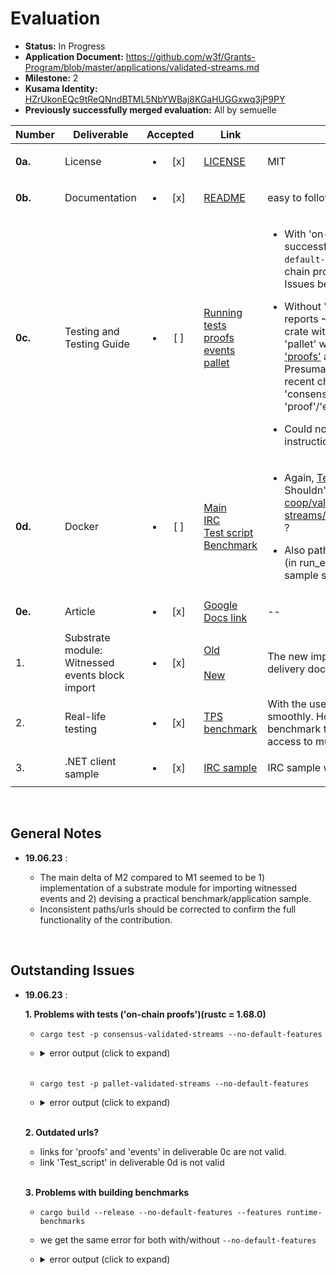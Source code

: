 # Evaluation

- **Status:** In Progress
- **Application Document:** https://github.com/w3f/Grants-Program/blob/master/applications/validated-streams.md
- **Milestone:** 2 
- **Kusama Identity:** [HZrUkonEQc9tReQNndBTML5NbYWBaj8KGaHUGGxwq3jP9PY](https://explorer.polkascan.io/kusama/account/HZrUkonEQc9tReQNndBTML5NbYWBaj8KGaHUGGxwq3jP9PY)
- **Previously successfully merged evaluation:** All by semuelle

| Number | Deliverable | Accepted | Link | Evaluation Notes |
| ------ | ----------- | :------: | ---- |----------------- |
| **0a.** | License | <ul><li>[x] </li></ul> | [LICENSE](https://github.com/comrade-coop/validated-streams/blob/5dc862fc2fe3cab7e8b6e2272b89ff21607a4038/LICENSE) | MIT |
| **0b.** | Documentation | <ul><li>[x] </li></ul> | [README](https://github.com/comrade-coop/validated-streams/blob/feed169d51143e1fd303a14a9aaaaaddb6f2a831/README.md) | easy to follow description with a schematic |
| **0c.** | Testing and Testing Guide | <ul><li>[ ] </li></ul> | [Running tests](https://github.com/comrade-coop/validated-streams/blob/feed169d51143e1fd303a14a9aaaaaddb6f2a831/README.md#testing) <br> [proofs](https://github.com/comrade-coop/validated-streams/blob/main/vstreams/src/proofs/tests.rs) <br> [events](https://github.com/comrade-coop/validated-streams/blob/main/vstreams/src/events/tests.rs) <br> [pallet](https://github.com/comrade-coop/validated-streams/blob/a8a55ab7f2f16401c8aefefccdcdfa4638ddb39a/pallet/src/tests.rs) | <ul><li> With 'on-chain proofs' : the project could be built successfully with ```cargo build --release --no-default-features```. However, the tests for 'on-chain proofs' cases failed (see Outstanding Issues below) </li></ul><ul><li> Without 'on-chain proofs' : `cargo tarpaulin` reports ~33% test coverage for the 'consensus' crate with 19 tests and ~7% coverage for the 'pallet' with 3 tests. The links provided for ['proofs'](https://github.com/comrade-coop/validated-streams/blob/main/vstreams/src/proofs/tests.rs) and ['events'](https://github.com/comrade-coop/validated-streams/blob/main/vstreams/src/events/tests.rs) seem to point at invalid urls. Presumably these links are outdated with the recent changes (i.e., renaming 'vstream' to 'consensus_validated_streams', integration of 'proof'/'event' to the 'consensus' crate).</li></ul><ul><li> Could not build benchmarks following the instruction (see Outstanding Issues).</li></ul> |
| **0d.** | Docker | <ul><li>[ ] </li></ul> | [Main](https://github.com/comrade-coop/validated-streams/blob/64db1c20f561115f807f41c5da58bca7b3325d5a/Dockerfile) <br> [IRC](https://github.com/comrade-coop/validated-streams/blob/beb99456091f33f1f1b3cf6a555ff656c107e9cf/samples/irc/Dockerfile) <br> [Test script](https://github.com/comrade-coop/validated-streams/blob/main/scripts/run-example.sh) <br> [Benchmark](https://github.com/comrade-coop/validated-streams/blob/64db1c20f561115f807f41c5da58bca7b3325d5a/samples/tps-benchmark/Dockerfile) | <ul><li> Again, [Test script](https://github.com/comrade-coop/validated-streams/blob/main/scripts/run-example.sh) seems to point at the old url. Shouldn't it be https://github.com/comrade-coop/validated-streams/tree/main/samples/basic/run_example.sh ? </li></ul><ul><li> Also path to the stream.proto should be corrected (in run_example.sh) if we intend to use the same sample solution as in M1 for the integration test </li></ul>|
| **0e.** | Article |  <ul><li>[x] </li></ul> |[Google Docs link](https://docs.google.com/document/u/1/d/12EsVUDydsDWfngQP6-zYRiC-dFbn696Evr3VSxgcpjU/edit) | --
| 1. | Substrate module: Witnessed events block import | <ul><li>[x] </li></ul> |[Old](https://github.com/comrade-coop/validated-streams/blob/fa7e20c5f0bf34cd8b89f975eceb6e29955202ab/node/src/streams/services/witness_block_import.rs) <br><br>[New](https://github.com/comrade-coop/validated-streams/blob/9d1dd933395f9cca69834ccb43b3330922d531c4/consensus/src/block_import.rs) | The new implementation matches the description in delivery documentation. |
| 2. | Real-life testing | <ul><li>[x] </li></ul> | [TPS benchmark](https://github.com/comrade-coop/validated-streams/tree/c083a83ad497dcb338501c66691680b1acfc29f0/samples/tps-benchmark) | With the use of Docker, the benchmark runs smoothly. However, I was unable to test the benchmark that didn't use Docker. (I didn't have access to multiple hardwares to test it.) |
| 3. | .NET client sample | <ul><li>[x] </li></ul> | [IRC sample](https://github.com/comrade-coop/validated-streams/tree/5dc862fc2fe3cab7e8b6e2272b89ff21607a4038/samples/irc) | IRC sample worked nicely 


<br>

## General Notes
- **19.06.23** : 
  
  - The main delta of M2 compared to M1 seemed to be 1) implementation of a substrate module for importing witnessed events and 2) devising a practical benchmark/application sample.
  - Inconsistent paths/urls should be corrected to confirm the full functionality of the contribution.  

<br>

## Outstanding Issues
- **19.06.23** : 
  
    **1. Problems with tests ('on-chain proofs')(rustc = 1.68.0)**

    - `cargo test -p consensus-validated-streams --no-default-features`

  - <details>
    <summary> error output (click to expand) </summary>

    ```rust
    error[E0432]: unresolved import `super::RocksDbEventProofs`
    --> consensus/src/proofs/tests.rs:2:69
    |
    2 |     EventProofsTrait, InMemoryEventProofs, OffchainStorageEventProofs, RocksDbEventProofs,
    |                                                                        ^^^^^^^^^^^^^^^^^^ no `RocksDbEventProofs` in `proofs`

    warning: function `verify_events_validity` is never used
    --> consensus/src/events/mod.rs:99:15
    |
    99 | pub(crate) fn verify_events_validity<Block, EventProofs, Client, AuthorityId>(
    |               ^^^^^^^^^^^^^^^^^^^^^^
    |
    = note: `#[warn(dead_code)]` on by default

    For more information about this error, try `rustc --explain E0432`.
    error: could not compile `consensus-validated-streams` due to previous error
    warning: build failed, waiting for other jobs to finish...
    warning: `consensus-validated-streams` (lib) generated 1 warning
    ```

    </details>
    <br>

  - `cargo test -p pallet-validated-streams --no-default-features`

  - <details>
    <summary> error output (click to expand) </summary>

    ```rust
    error: cannot find macro `vec` in this scope
    --> /home/takim/.cargo/git/checkouts/substrate-7e08433d4c370a21/98f2e34/frame/support/src/traits/metadata.rs:87:17
    |
    87 |         let mut res = vec![];
    |                       ^^^
    |
    = note: consider importing one of these items:
            codec::alloc::vec
            crate::sp_std::vec
            scale_info::prelude::vec
            sp_std::vec

    error: cannot find macro `vec` in this scope
        --> /home/takim/.cargo/git/checkouts/substrate-7e08433d4c370a21/98f2e34/frame/support/src/traits/misc.rs:1089:17
        |
    1089 |             .type_params(vec![TypeParameter::new("T", Some(meta_type::<T>()))])
        |                          ^^^
        |
        = note: consider importing one of these items:
                codec::alloc::vec
                crate::sp_std::vec
                scale_info::prelude::vec
                sp_std::vec

    error: cannot find macro `vec` in this scope
        --> /home/takim/.cargo/git/checkouts/substrate-7e08433d4c370a21/98f2e34/frame/support/src/traits/misc.rs:1002:17
        |
    1002 |             .type_params(vec![TypeParameter::new("T", Some(meta_type::<T>()))])
        |                          ^^^
        |
        = note: consider importing one of these items:
                codec::alloc::vec
                crate::sp_std::vec
                scale_info::prelude::vec
                sp_std::vec

    error: cannot find macro `vec` in this scope
    --> /home/takim/.cargo/git/checkouts/substrate-7e08433d4c370a21/98f2e34/frame/support/src/storage/types/value.rs:268:3
        |
    268 |         vec![StorageInfo {
        |         ^^^
        |
        = note: consider importing one of these items:
                codec::alloc::vec
                crate::sp_std::vec
                scale_info::prelude::vec
                sp_std::vec

    error: cannot find macro `vec` in this scope
    --> /home/takim/.cargo/git/checkouts/substrate-7e08433d4c370a21/98f2e34/frame/support/src/storage/types/value.rs:248:3
        |
    248 |         vec![StorageInfo {
        |         ^^^
        |
        = note: consider importing one of these items:
                codec::alloc::vec
                crate::sp_std::vec
                scale_info::prelude::vec
                sp_std::vec

    error: cannot find macro `vec` in this scope
    --> /home/takim/.cargo/git/checkouts/substrate-7e08433d4c370a21/98f2e34/frame/support/src/storage/types/value.rs:225:54
        |
    225 |         let docs = if cfg!(feature = "no-metadata-docs") { vec![] } else { docs };
        |                                                            ^^^
        |
        = note: consider importing one of these items:
                codec::alloc::vec
                crate::sp_std::vec
                scale_info::prelude::vec
                sp_std::vec

    error: cannot find macro `vec` in this scope
    --> /home/takim/.cargo/git/checkouts/substrate-7e08433d4c370a21/98f2e34/frame/support/src/storage/types/nmap.rs:609:3
        |
    609 |         vec![StorageInfo {
        |         ^^^
        |
        = note: consider importing one of these items:
                codec::alloc::vec
                crate::sp_std::vec
                scale_info::prelude::vec
                sp_std::vec

    error: cannot find macro `vec` in this scope
    --> /home/takim/.cargo/git/checkouts/substrate-7e08433d4c370a21/98f2e34/frame/support/src/storage/types/nmap.rs:583:3
        |
    583 |         vec![StorageInfo {
        |         ^^^
        |
        = note: consider importing one of these items:
                codec::alloc::vec
                crate::sp_std::vec
                scale_info::prelude::vec
                sp_std::vec

    error: cannot find macro `vec` in this scope
    --> /home/takim/.cargo/git/checkouts/substrate-7e08433d4c370a21/98f2e34/frame/support/src/storage/types/nmap.rs:554:54
        |
    554 |         let docs = if cfg!(feature = "no-metadata-docs") { vec![] } else { docs };
        |                                                            ^^^
        |
        = note: consider importing one of these items:
                codec::alloc::vec
                crate::sp_std::vec
                scale_info::prelude::vec
                sp_std::vec

    error: cannot find macro `vec` in this scope
    --> /home/takim/.cargo/git/checkouts/substrate-7e08433d4c370a21/98f2e34/frame/support/src/storage/types/map.rs:471:3
        |
    471 |         vec![StorageInfo {
        |         ^^^
        |
        = note: consider importing one of these items:
                codec::alloc::vec
                crate::sp_std::vec
                scale_info::prelude::vec
                sp_std::vec

    error: cannot find macro `vec` in this scope
    --> /home/takim/.cargo/git/checkouts/substrate-7e08433d4c370a21/98f2e34/frame/support/src/storage/types/map.rs:443:3
        |
    443 |         vec![StorageInfo {
        |         ^^^
        |
        = note: consider importing one of these items:
                codec::alloc::vec
                crate::sp_std::vec
                scale_info::prelude::vec
                sp_std::vec

    error: cannot find macro `vec` in this scope
    --> /home/takim/.cargo/git/checkouts/substrate-7e08433d4c370a21/98f2e34/frame/support/src/storage/types/map.rs:419:14
        |
    419 |                 hashers: vec![Hasher::METADATA],
        |                          ^^^
        |
        = note: consider importing one of these items:
                codec::alloc::vec
                crate::sp_std::vec
                scale_info::prelude::vec
                sp_std::vec

    error: cannot find macro `vec` in this scope
    --> /home/takim/.cargo/git/checkouts/substrate-7e08433d4c370a21/98f2e34/frame/support/src/storage/types/map.rs:413:54
        |
    413 |         let docs = if cfg!(feature = "no-metadata-docs") { vec![] } else { docs };
        |                                                            ^^^
        |
        = note: consider importing one of these items:
                codec::alloc::vec
                crate::sp_std::vec
                scale_info::prelude::vec
                sp_std::vec

    error: cannot find macro `vec` in this scope
    --> /home/takim/.cargo/git/checkouts/substrate-7e08433d4c370a21/98f2e34/frame/support/src/storage/types/double_map.rs:724:3
        |
    724 |         vec![StorageInfo {
        |         ^^^
        |
        = note: consider importing one of these items:
                codec::alloc::vec
                crate::sp_std::vec
                scale_info::prelude::vec
                sp_std::vec

    error: cannot find macro `vec` in this scope
    --> /home/takim/.cargo/git/checkouts/substrate-7e08433d4c370a21/98f2e34/frame/support/src/storage/types/double_map.rs:693:3
        |
    693 |         vec![StorageInfo {
        |         ^^^
        |
        = note: consider importing one of these items:
                codec::alloc::vec
                crate::sp_std::vec
                scale_info::prelude::vec
                sp_std::vec

    error: cannot find macro `vec` in this scope
    --> /home/takim/.cargo/git/checkouts/substrate-7e08433d4c370a21/98f2e34/frame/support/src/storage/types/double_map.rs:666:14
        |
    666 |                 hashers: vec![Hasher1::METADATA, Hasher2::METADATA],
        |                          ^^^
        |
        = note: consider importing one of these items:
                codec::alloc::vec
                crate::sp_std::vec
                scale_info::prelude::vec
                sp_std::vec

    error: cannot find macro `vec` in this scope
    --> /home/takim/.cargo/git/checkouts/substrate-7e08433d4c370a21/98f2e34/frame/support/src/storage/types/double_map.rs:660:54
        |
    660 |         let docs = if cfg!(feature = "no-metadata-docs") { vec![] } else { docs };
        |                                                            ^^^
        |
        = note: consider importing one of these items:
                codec::alloc::vec
                crate::sp_std::vec
                scale_info::prelude::vec
                sp_std::vec

    error: cannot find macro `vec` in this scope
    --> /home/takim/.cargo/git/checkouts/substrate-7e08433d4c370a21/98f2e34/frame/support/src/storage/types/counted_map.rs:468:5
        |
    468 |                 vec!["Counter for the related counted storage map"]
        |                 ^^^
        |
        = note: consider importing one of these items:
                codec::alloc::vec
                crate::sp_std::vec
                scale_info::prelude::vec
                sp_std::vec

    error: cannot find macro `vec` in this scope
    --> /home/takim/.cargo/git/checkouts/substrate-7e08433d4c370a21/98f2e34/frame/support/src/storage/types/counted_map.rs:466:5
        |
    466 |                 vec![]
        |                 ^^^
        |
        = note: consider importing one of these items:
                codec::alloc::vec
                crate::sp_std::vec
                scale_info::prelude::vec
                sp_std::vec

    error: cannot find macro `vec` in this scope
    --> /home/takim/.cargo/git/checkouts/substrate-7e08433d4c370a21/98f2e34/frame/support/src/storage/migration.rs:291:16
        |
    291 |     let mut key = vec![0u8; 32 + hash.len()];
        |                   ^^^
        |
        = note: consider importing one of these items:
                codec::alloc::vec
                crate::sp_std::vec
                scale_info::prelude::vec
                sp_std::vec

    error: cannot find macro `vec` in this scope
    --> /home/takim/.cargo/git/checkouts/substrate-7e08433d4c370a21/98f2e34/frame/support/src/storage/migration.rs:261:16
        |
    261 |     let mut key = vec![0u8; 32 + hash.len()];
        |                   ^^^
        |
        = note: consider importing one of these items:
                codec::alloc::vec
                crate::sp_std::vec
                scale_info::prelude::vec
                sp_std::vec

    error: cannot find macro `vec` in this scope
    --> /home/takim/.cargo/git/checkouts/substrate-7e08433d4c370a21/98f2e34/frame/support/src/storage/migration.rs:250:16
        |
    250 |     let mut key = vec![0u8; 32 + hash.len()];
        |                   ^^^
        |
        = note: consider importing one of these items:
                codec::alloc::vec
                crate::sp_std::vec
                scale_info::prelude::vec
                sp_std::vec

    error: cannot find macro `vec` in this scope
    --> /home/takim/.cargo/git/checkouts/substrate-7e08433d4c370a21/98f2e34/frame/support/src/storage/migration.rs:241:16
        |
    241 |     let mut key = vec![0u8; 32 + hash.len()];
        |                   ^^^
        |
        = note: consider importing one of these items:
                codec::alloc::vec
                crate::sp_std::vec
                scale_info::prelude::vec
                sp_std::vec

    error: cannot find macro `vec` in this scope
    --> /home/takim/.cargo/git/checkouts/substrate-7e08433d4c370a21/98f2e34/frame/support/src/storage/migration.rs:232:16
        |
    232 |     let mut key = vec![0u8; 32 + hash.len()];
        |                   ^^^
        |
        = note: consider importing one of these items:
                codec::alloc::vec
                crate::sp_std::vec
                scale_info::prelude::vec
                sp_std::vec

    error: cannot find macro `thread_local` in this scope
    --> /home/takim/.cargo/git/checkouts/substrate-7e08433d4c370a21/98f2e34/frame/support/src/dispatch_context.rs:90:1
    |
    90 | environmental::environmental!(DISPATCH_CONTEXT: BTreeMap<TypeId, Box<dyn Any>>);
    | ^^^^^^^^^^^^^^^^^^^^^^^^^^^^^^^^^^^^^^^^^^^^^^^^^^^^^^^^^^^^^^^^^^^^^^^^^^^^^^^
    |
    = note: `thread_local` is in scope, but it is an attribute: `#[thread_local]`
    = note: this error originates in the macro `$crate::thread_local_impl` which comes from the expansion of the macro `environmental::environmental` (in Nightly builds, run with -Z macro-backtrace for more info)

    error[E0425]: cannot find value `GLOBAL` in this scope
    --> /home/takim/.cargo/git/checkouts/substrate-7e08433d4c370a21/98f2e34/frame/support/src/dispatch_context.rs:90:1
    |
    90 | environmental::environmental!(DISPATCH_CONTEXT: BTreeMap<TypeId, Box<dyn Any>>);
    | ^^^^^^^^^^^^^^^^^^^^^^^^^^^^^^^^^^^^^^^^^^^^^^^^^^^^^^^^^^^^^^^^^^^^^^^^^^^^^^^ not found in this scope
    |
    = note: this error originates in the macro `environmental::environmental` (in Nightly builds, run with -Z macro-backtrace for more info)

    For more information about this error, try `rustc --explain E0425`.
    error: could not compile `frame-support` due to 29 previous errors

    ```
    </details>

    <br>

  **2. Outdated urls?**
    - links for 'proofs' and 'events' in deliverable 0c are not valid. 
    - link 'Test_script' in deliverable 0d is not valid

    <br>

    **3. Problems with building benchmarks**
    
    

    - `cargo build --release --no-default-features --features runtime-benchmarks`
    - we get the same error for both with/without `--no-default-features`

  - <details>
    <summary> error output (click to expand) </summary>

    ```rust
    Compiling pallet-validated-streams v0.1.0 (/home/takim/work/grant_projects/validated-streams/pallet)
    Compiling vstreams-node-runtime v0.1.0 (/home/takim/work/grant_projects/validated-streams/runtime)
    error[E0308]: mismatched types
    --> pallet/src/benchmarking.rs:18:24
    |
    15 | / benchmarks! {
    16 | |     validate_event {
    17 | |         let event_id: T::Hash = T::Hash::default();
    18 | |     }: _(RawOrigin::None, event_id, None)
    | |                           ^^^^^^^^ expected struct `H256`, found associated type
    ...  |
    26 | |     )
    27 | | }
    | |_- arguments to this function are incorrect
    |
    = note:       expected struct `sp_core::H256`
            found associated type `<T as frame_system::Config>::Hash`
    = help: consider constraining the associated type `<T as frame_system::Config>::Hash` to `sp_core::H256`
    = note: for more information, visit https://doc.rust-lang.org/book/ch19-03-advanced-traits.html
    note: associated function defined here
    --> pallet/src/lib.rs:95:10
    |
    95 |         pub fn validate_event(
    |                ^^^^^^^^^^^^^^
    96 |             origin: OriginFor<T>,
    97 |             event_id: H256,
    |             --------------

    error[E0599]: no function or associated item named `verify_event` found for struct `Pallet` in the current scope
    --> pallet/src/benchmarking.rs:20:42
    |
    20 |         assert!(pallet_validated_streams::<T>::verify_event(event_id));
    |                                                ^^^^^^^^^^^^ function or associated item not found in `Pallet<T>`
    |
    ::: pallet/src/lib.rs:43:5
    |
    43 |     pub struct Pallet<T>(_);
    |     -------------------- function or associated item `verify_event` not found for this struct

    Some errors have detailed explanations: E0308, E0599.
    For more information about an error, try `rustc --explain E0308`.
    error: could not compile `pallet-validated-streams` due to 2 previous errors
    warning: build failed, waiting for other jobs to finish...
    error: failed to run custom build command for `vstreams-node-runtime v0.1.0 (/home/takim/work/grant_projects/validated-streams/runtime)`

    Caused by:
    process didn't exit successfully: `/home/takim/work/grant_projects/validated-streams/target/release/build/vstreams-node-runtime-263ed3eed4608505/build-script-build` (exit status: 1)
    --- stdout
    Information that should be included in a bug report.
    Executing build command: RUSTFLAGS="-C link-arg=--export-table -Clink-arg=--export=__heap_base -C link-arg=--import-memory  " SKIP_WASM_BUILD="" "/home/takim/.rustup/toolchains/nightly-2023-01-01-x86_64-unknown-linux-gnu/bin/cargo" "rustc" "--target=wasm32-unknown-unknown" "--manifest-path=/home/takim/work/grant_projects/validated-streams/target/release/wbuild/vstreams-node-runtime/Cargo.toml" "--color=always" "--profile" "release"
    Using rustc version: rustc 1.68.0-nightly (574b64a97 2022-12-31)


    --- stderr
        Compiling pallet-validated-streams v0.1.0 (/home/takim/work/grant_projects/validated-streams/pallet)
        Compiling pallet-grandpa v4.0.0-dev (https://github.com/paritytech/substrate.git?branch=polkadot-v0.9.40#98f2e345)
    error[E0308]: mismatched types
        --> /home/takim/work/grant_projects/validated-streams/pallet/src/benchmarking.rs:18:24
        |
    15 | / benchmarks! {
    16 | |     validate_event {
    17 | |         let event_id: T::Hash = T::Hash::default();
    18 | |     }: _(RawOrigin::None, event_id, None)
        | |                           ^^^^^^^^ expected struct `H256`, found associated type
    ...  |
    26 | |     )
    27 | | }
        | |_- arguments to this function are incorrect
        |
        = note:       expected struct `sp_core::H256`
                found associated type `<T as frame_system::Config>::Hash`
        = help: consider constraining the associated type `<T as frame_system::Config>::Hash` to `sp_core::H256`
        = note: for more information, visit https://doc.rust-lang.org/book/ch19-03-advanced-traits.html
    note: associated function defined here
        --> /home/takim/work/grant_projects/validated-streams/pallet/src/lib.rs:95:10
        |
    95 |         pub fn validate_event(
        |                ^^^^^^^^^^^^^^
    96 |             origin: OriginFor<T>,
    97 |             event_id: H256,
        |             --------------

    error[E0599]: no function or associated item named `verify_event` found for struct `Pallet` in the current scope
        --> /home/takim/work/grant_projects/validated-streams/pallet/src/benchmarking.rs:20:42
        |
    20 |         assert!(pallet_validated_streams::<T>::verify_event(event_id));
        |                                                ^^^^^^^^^^^^ function or associated item not found in `Pallet<T>`
        |
        ::: /home/takim/work/grant_projects/validated-streams/pallet/src/lib.rs:43:5
        |
    43 |     pub struct Pallet<T>(_);
        |     -------------------- function or associated item `verify_event` not found for this struct

    Some errors have detailed explanations: E0308, E0599.
    For more information about an error, try `rustc --explain E0308`.
    error: could not compile `pallet-validated-streams` due to 2 previous errors
    warning: build failed, waiting for other jobs to finish...
    ```
    </details>

   